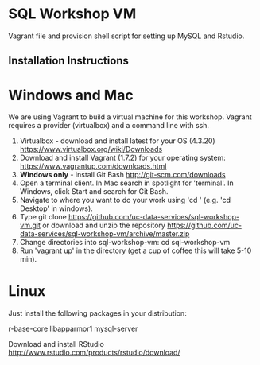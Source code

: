 # SQL Workshop VM

Vagrant file and provision shell script for setting up MySQL and Rstudio.

## Installation Instructions

# Windows and Mac

We are using Vagrant to build a virtual machine for this workshop.  Vagrant requires a provider (virtualbox) and a command line with ssh.

1. Virtualbox - download and install latest for your OS (4.3.20) https://www.virtualbox.org/wiki/Downloads
2. Download and install Vagrant (1.7.2) for your operating system: https://www.vagrantup.com/downloads.html
2. **Windows only** - install Git Bash  http://git-scm.com/downloads
3.  Open a terminal client. In Mac search in spotlight for 'terminal'.  In Windows, click Start and search for Git Bash.
4.  Navigate to where you want to do your work using 'cd <directory>' (e.g. 'cd Desktop' in windows).
5.  Type git clone https://github.com/uc-data-services/sql-workshop-vm.git or download and unzip the repository https://github.com/uc-data-services/sql-workshop-vm/archive/master.zip
6.  Change directories into sql-workshop-vm:  cd sql-workshop-vm
7.  Run 'vagrant up' in the directory (get a cup of coffee this will take 5-10 min).

# Linux

Just install the following packages in your distribution:

r-base-core libapparmor1 mysql-server

Download and install RStudio http://www.rstudio.com/products/rstudio/download/

